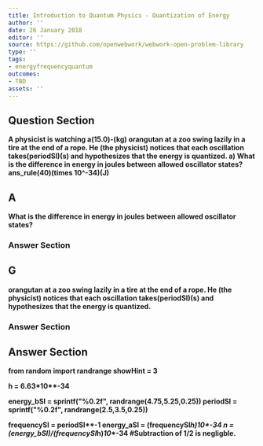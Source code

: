 ```yaml
---
title: Introduction to Quantum Physics - Quantization of Energy
author: ''
date: 26 January 2018
editor: ''
source: https://github.com/openwebwork/webwork-open-problem-library
type: ''
tags:
- energyfrequencyquantum
outcomes:
- TBD
assets: ''
---
```


## Question Section 

<b>
A physicist is watching a(15.0)-(kg) orangutan at a zoo swing lazily in a tire at the end of a rope. He (the physicist) notices that each oscillation takes(periodSI)(s) and hypothesizes that the energy is quantized.
a) What is the difference in energy in joules between allowed oscillator states?
ans_rule(40)(times 10^-34)(J)

## A
What is the difference in energy in joules between allowed oscillator states?
### Answer Section
## G
orangutan at a zoo swing lazily in a tire at the end of a rope. He (the physicist) notices that each oscillation takes(periodSI)(s) and hypothesizes that the energy is quantized.
### Answer Section


## Answer Section

from random import randrange
showHint = 3

h = 6.63*10**-34

energy_bSI = sprintf("%0.2f", randrange(4.75,5.25,0.25))
periodSI = sprintf("%0.2f", randrange(2.5,3.5,0.25))

frequencySI = periodSI**-1
energy_aSI = (frequencySI*h)*10**-34
n = (energy_bSI)/(frequencySI*h)*10**-34  #Subtraction of 1/2 is negligble.
